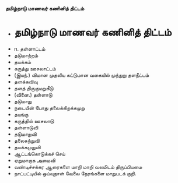 **தமிழ்நாடு மாணவர் கணினித் திட்டம்**
- # தமிழ்நாடு மாணவர் கணினித் திட்டம்
- n. தள்ளாட்டம்
- தடுமாற்றம்
- தயக்கம்
- கருத்து ஊசலாட்டம்
- (இயந்.) விமான முதலிய கட்டுமான வகையில் முந்துறு தளநீட்டம்
- தளக்கவிவு
- தளத் திருகுமறுகீடு
- (வினை.) தள்ளாடு
- தடுமாறு
- நடையின் போது தலைக்கிறக்கமுறு
- தயங்கு
- கருத்தில் ஊசலாடு
- தள்ளாடுவி
- தடுமாறுவி
- தலைசுற்றுவி
- தயக்கமுறுவி
- ஆட்டங்கொடுக்கச் செய்
- ஏறுமாறாக அமைவி
- வண்டிச்சக்கர ஆரைகளை மாறி மாறி வலமிடம் திருப்பியமை
- நாட்பட்டியில் ஒய்வுநாள் வேலை நேரங்களை மாறுபடக் குறி.

